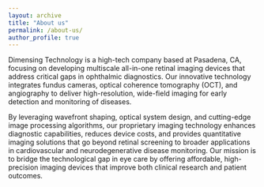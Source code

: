 ```yaml
---
layout: archive
title: "About us"
permalink: /about-us/
author_profile: true
---
```



Dimensing Technology is a high-tech company based at Pasadena, CA, focusing on developing multiscale all-in-one retinal imaging devices that address critical gaps in ophthalmic diagnostics. Our innovative technology integrates fundus cameras, optical coherence tomography (OCT), and angiography to deliver high-resolution, wide-field imaging for early detection and monitoring of diseases.

By leveraging wavefront shaping, optical system design, and cutting-edge image processing algorithms, our proprietary imaging technology enhances diagnostic capabilities, reduces device costs, and provides quantitative imaging solutions that go beyond retinal screening to broader applications in cardiovascular and neurodegenerative disease monitoring. Our mission is to bridge the technological gap in eye care by offering affordable, high-precision imaging devices that improve both clinical research and patient outcomes.
